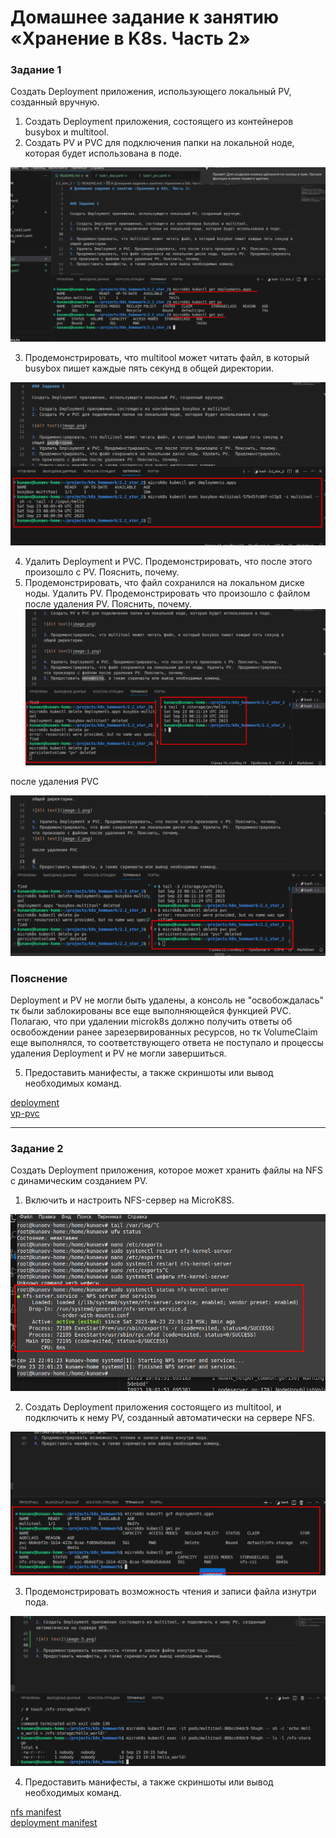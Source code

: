 # Домашнее задание к занятию «Хранение в K8s. Часть 2»


### Задание 1

Создать Deployment приложения, использующего локальный PV, созданный вручную.

1. Создать Deployment приложения, состоящего из контейнеров busybox и multitool.
2. Создать PV и PVC для подключения папки на локальной ноде, которая будет использована в поде.

![Alt text](img/image.png)

3. Продемонстрировать, что multitool может читать файл, в который busybox пишет каждые пять секунд в общей директории. 

![Alt text](img/image-1.png)

4. Удалить Deployment и PVC. Продемонстрировать, что после этого произошло с PV. Пояснить, почему.
5. Продемонстрировать, что файл сохранился на локальном диске ноды. Удалить PV.  Продемонстрировать что произошло с файлом после удаления PV. Пояснить, почему.
![Alt text](img/image-2.png)

после удаления PVC

![Alt text](img/image-3.png)

###  Пояснение

Deployment и PV не могли быть удалены, а консоль не "освобождалась" тк были заблокированы все еще выполняющейся функцией PVС. Полагаю, что при удалении microk8s должно получить ответы об освобождении ранее зарезервированных ресурсов, но тк VolumeClaim еще выполнялся, то соответствующего ответа не поступало и процессы удаления Deployment и PV не могли завершиться.

5. Предоставить манифесты, а также скриншоты или вывод необходимых команд.

[deployment](task1_dep.yaml)  
[vp-pvc](task1_pvc.yaml)

------

### Задание 2


Создать Deployment приложения, которое может хранить файлы на NFS с динамическим созданием PV.

1. Включить и настроить NFS-сервер на MicroK8S.

![Alt text](img/image-4.png)

2. Создать Deployment приложения состоящего из multitool, и подключить к нему PV, созданный автоматически на сервере NFS.

![Alt text](img/image-5.png)

3. Продемонстрировать возможность чтения и записи файла изнутри пода. 

![Alt text](img/image-6.png)

4. Предоставить манифесты, а также скриншоты или вывод необходимых команд.

[nfs manifest](task2_nfs.yaml)  
[deployment manifest](task2_dep.yaml)